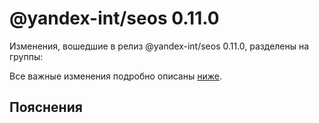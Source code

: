 # @yandex-int/seos 0.11.0

<!-- ЧЕЛОВЕЧЕСКОЕ ВСТУПЛЕНИЕ -->

Изменения, вошедшие в релиз @yandex-int/seos 0.11.0, разделены на группы:

Все важные изменения подробно описаны [ниже](#Пояснения).

## Пояснения

